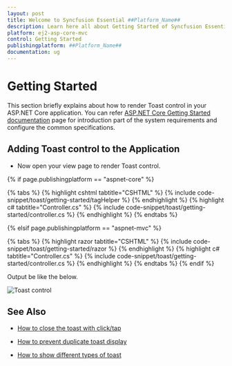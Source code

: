 ```yaml
---
layout: post
title: Welcome to Syncfusion Essential ##Platform_Name##
description: Learn here all about Getting Started of Syncfusion Essential ##Platform_Name## widgets based on HTML5 and jQuery.
platform: ej2-asp-core-mvc
control: Getting Started
publishingplatform: ##Platform_Name##
documentation: ug
---
```



# Getting Started

This section briefly explains about how to render Toast control in your ASP.NET Core application. You can refer [ASP.NET Core Getting Started documentation](../getting-started) page for introduction part of the system requirements and configure the common specifications.

## Adding Toast control to the Application

* Now open your view page to render Toast control.

{% if page.publishingplatform == "aspnet-core" %}

{% tabs %}
{% highlight cshtml tabtitle="CSHTML" %}
{% include code-snippet/toast/getting-started/tagHelper %}
{% endhighlight %}
{% highlight c# tabtitle="Controller.cs" %}
{% include code-snippet/toast/getting-started/controller.cs %}
{% endhighlight %}
{% endtabs %}

{% elsif page.publishingplatform == "aspnet-mvc" %}

{% tabs %}
{% highlight razor tabtitle="CSHTML" %}
{% include code-snippet/toast/getting-started/razor %}
{% endhighlight %}
{% highlight c# tabtitle="Controller.cs" %}
{% include code-snippet/toast/getting-started/controller.cs %}
{% endhighlight %}
{% endtabs %}
{% endif %}



Output be like the below.

![Toast control](./images/toast.png)

## See Also

* [How to close the toast with click/tap](./how-to/close-the-toast-with-click-tap/)

* [How to prevent duplicate toast display](./how-to/prevent-duplicate-toast-display/)

* [How to show different types of toast](./how-to/show-different-types-of-toast/)